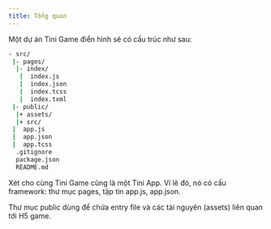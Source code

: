 ```yaml
---
title: Tổng quan
---
```


Một dự án Tini Game điển hình sẽ có cấu trúc như sau: 

``` bash
- src/
 |- pages/
  |- index/
   |  index.js
   |  index.json
   |  index.tcss
   |  index.txml
 |- public/
  |+ assets/
  |+ src/
 |  app.js
 |  app.json
 |  app.tcss
  .gitignore
  package.json
  README.md
```

Xét cho cùng Tini Game cũng là một Tini App. Ví lẽ đó, nó có cấu framework: thư mục pages, tập tin app.js, app.json.

Thư mục public dùng để chứa entry file và các tài nguyên (assets) liên quan  tới H5 game. 
